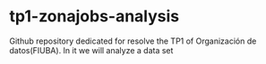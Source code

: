 # tp1-zonajobs-analysis
Github repository dedicated for resolve the TP1 of Organización de datos(FIUBA). In it we will analyze a data set
